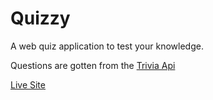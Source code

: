 
# Quizzy

A web quiz application to test your knowledge.

Questions are gotten from the [Trivia Api](https://the-trivia-api.com/)

[Live Site](https://wahte)
